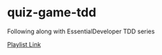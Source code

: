 # quiz-game-tdd
Following along with EssentialDeveloper TDD series

<a href="https://www.youtube.com/playlist?list=PLyjgjmI1UzlSUlaQD0RvLwwW-LSlJn-F6">Playlist Link</a>
